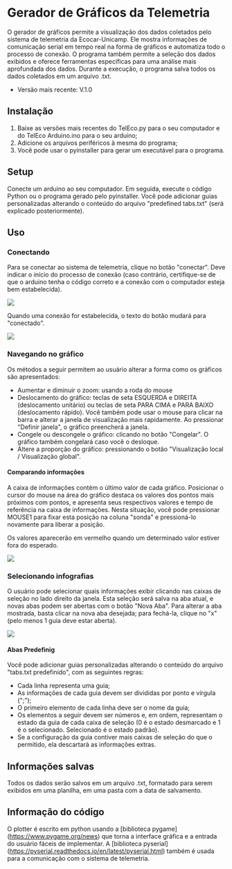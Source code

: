 # Gerador de Gráficos da Telemetria

O gerador de gráficos permite a visualização dos dados coletados pelo sistema de telemetria da Ecocar-Unicamp. Ele mostra informações de comunicação serial em tempo real na forma de gráficos e automatiza todo o processo de conexão. O programa também permite a seleção dos dados exibidos e oferece ferramentas específicas para uma análise mais aprofundada dos dados. Durante a execução, o programa salva todos os dados coletados em um arquivo .txt.

* Versão mais recente: V.1.0

## Instalação

1. Baixe as versões mais recentes do TelEco.py para o seu computador e do TelEco Arduino.ino para o seu arduino;
2. Adicione os arquivos periféricos à mesma do programa;
3. Você pode usar o pyinstaller para gerar um executável para o programa.

## Setup

Conecte um arduino ao seu computador. Em seguida, execute o código Python ou o programa gerado pelo pyinstaller.
Você pode adicionar guias personalizadas alterando o conteúdo do arquivo "predefined tabs.txt" (será explicado posteriormente).

## Uso

### Conectando

Para se conectar ao sistema de telemetria, clique no botão "conectar". Deve indicar o início do processo de conexão (caso contrário, certifique-se de que o arduino tenha o código correto e a conexão com o computador esteja bem estabelecida).

<img src = "doc / connect button.png">

Quando uma conexão for estabelecida, o texto do botão mudará para "conectado".

<img src = "doc / connected button1.png">

### Navegando no gráfico

Os métodos a seguir permitem ao usuário alterar a forma como os gráficos são apresentados:
* Aumentar e diminuir o zoom: usando a roda do mouse
* Deslocamento do gráfico: teclas de seta ESQUERDA e DIREITA (deslocamento unitário) ou teclas de seta PARA CIMA e PARA BAIXO (deslocamento rápido). Você também pode usar o mouse para clicar na barra e alterar a janela de visualização mais rapidamente. Ao pressionar "Definir janela", o gráfico preencherá a janela.
* Congele ou descongele o gráfico: clicando no botão "Congelar". O gráfico também congelará caso você o desloque.
* Altere a proporção do gráfico: pressionando o botão "Visualização local / Visualização global".

#### Comparando informações
A caixa de informações contém o último valor de cada gráfico. Posicionar o cursor do mouse na área do gráfico destaca os valores dos pontos mais próximos com pontos, e apresenta seus respectivos valores e tempo de referência na caixa de informações. Nesta situação, você pode pressionar MOUSE1 para fixar esta posição na coluna "sonda" e pressioná-lo novamente para liberar a posição.

Os valores aparecerão em vermelho quando um determinado valor estiver fora do esperado.

<img src = "doc / navigating the graph.gif">

### Selecionando infografias

O usuário pode selecionar quais informações exibir clicando nas caixas de seleção no lado direito da janela. Esta seleção será salva na aba atual, e novas abas podem ser abertas com o botão "Nova Aba". Para alterar a aba mostrada, basta clicar na nova aba desejada; para fechá-la, clique no "x" (pelo menos 1 guia deve estar aberta).

<img src = "doc / Telemetry-Plotter-2021-08-25-20-31-32.gif">

#### Abas Predefinig

Você pode adicionar guias personalizadas alterando o conteúdo do arquivo "tabs.txt predefinido", com as seguintes regras: 

* Cada linha representa uma guia;
* As informações de cada guia devem ser divididas por ponto e vírgula (";");
* O primeiro elemento de cada linha deve ser o nome da guia;
* Os elementos a seguir devem ser números e, em ordem, representam o estado da guia de cada caixa de seleção (0 é o estado desmarcado e 1 é o selecionado. Selecionado é o estado padrão).
* Se a configuração da guia contiver mais caixas de seleção do que o permitido, ela descartará as informações extras.

## Informações salvas

Todos os dados serão salvos em um arquivo .txt, formatado para serem exibidos em uma planilha, em uma pasta com a data de salvamento.

## Informação do código

O plotter é escrito em python usando a [biblioteca pygame] (https://www.pygame.org/news) que torna a interface gráfica e a entrada do usuário fáceis de implementar.
A [biblioteca pyserial] (https://pyserial.readthedocs.io/en/latest/pyserial.html) também é usada para a comunicação com o sistema de telemetria.
